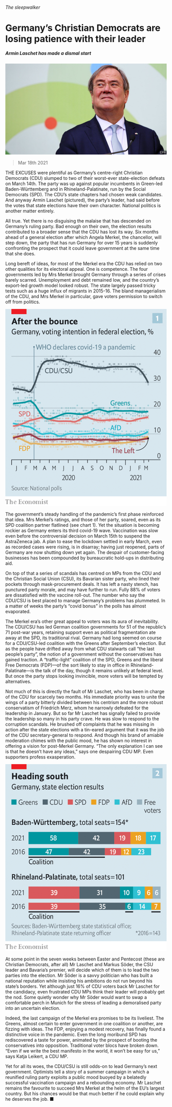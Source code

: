 ###### The sleepwalker

# Germany’s Christian Democrats are losing patience with their leader 

##### Armin Laschet has made a dismal start 

![image](images/20210320_EUP002_0.jpg) 

> Mar 18th 2021 


THE EXCUSES were plentiful as Germany’s centre-right Christian Democrats (CDU) slumped to two of their worst-ever state-election defeats on March 14th. The party was up against popular incumbents in Green-led Baden-Württemberg and in Rhineland-Palatinate, run by the Social Democrats (SPD). The CDU’s state chapters had chosen weak candidates. And anyway Armin Laschet (pictured), the party’s leader, had said before the votes that state elections have their own character. National politics is another matter entirely.


All true. Yet there is no disguising the malaise that has descended on Germany’s ruling party. Bad enough on their own, the election results contributed to a broader sense that the CDU has lost its way. Six months ahead of a general election after which Angela Merkel, the chancellor, will step down, the party that has run Germany for over 15 years is suddenly confronting the prospect that it could leave government at the same time that she does.



Long bereft of ideas, for most of the Merkel era the CDU has relied on two other qualities for its electoral appeal. One is competence. The four governments led by Mrs Merkel brought Germany through a series of crises barely scarred. Unemployment and debt remained low, and the country’s export-led growth model looked robust. The state largely passed tricky tests such as a huge influx of migrants in 2015-16. The bland managerialism of the CDU, and Mrs Merkel in particular, gave voters permission to switch off from politics.

![image](images/20210320_euc474_0.png) 



The government’s steady handling of the pandemic’s first phase reinforced that idea. Mrs Merkel’s ratings, and those of her party, soared, even as its SPD coalition partner flatlined (see chart 1). Yet the situation is becoming rockier as Germany enters its third covid-19 wave. Vaccination was slow even before the controversial decision on March 15th to suspend the AstraZeneca jab. A plan to ease the lockdown settled in early March, even as recorded cases were rising, is in disarray; having just reopened, parts of Germany are now shutting down yet again. The despair of customer-facing businesses has been compounded by bureaucratic hold-ups in distributing aid. 


On top of that a series of scandals has centred on MPs from the CDU and the Christian Social Union (CSU), its Bavarian sister party, who lined their pockets through mask-procurement deals. It has left a nasty stench, has punctured party morale, and may have further to run. Fully 88% of voters are dissatisfied with the vaccine roll-out. The number who say the CDU/CSU is best placed to manage Germany’s problems has plummeted. In a matter of weeks the party’s “covid bonus” in the polls has almost evaporated. 


The Merkel era’s other great appeal to voters was its aura of inevitability. The CDU/CSU has led German coalition governments for 51 of the republic’s 71 post-war years, retaining support even as political fragmentation ate away at the SPD, its traditional rival. Germany had long seemed on course for a CDU/CSU-led coalition with the Greens after September’s election. But as the people have drifted away from what CDU stalwarts call “the last people’s party”, the notion of a government without the conservatives has gained traction. A “traffic-light” coalition of the SPD, Greens and the liberal Free Democrats (FDP)—of the sort likely to stay in office in Rhineland-Palatinate—is the talk of the day, though it remains unlikely at federal level. But once the party stops looking invincible, more voters will be tempted by alternatives.


Not much of this is directly the fault of Mr Laschet, who has been in charge of the CDU for scarcely two months. His immediate priority was to unite the wings of a party bitterly divided between his centrism and the more robust conservatism of Friedrich Merz, whom he narrowly defeated for the leadership in January. But so far Mr Laschet has signally failed to provide the leadership so many in his party crave. He was slow to respond to the corruption scandals. He brushed off complaints that he was missing in action after the state elections with a tin-eared argument that it was the job of the CDU secretary-general to respond. And though his brand of amiable moderation chimes with the public mood, he has shown no interest in offering a vision for post-Merkel Germany. “The only explanation I can see is that he doesn’t have any ideas,” says one despairing CDU MP. Even supporters profess exasperation. 

![image](images/20210320_EUC161.png) 



At some point in the seven weeks between Easter and Pentecost (these are Christian Democrats, after all) Mr Laschet and Markus Söder, the CSU leader and Bavaria’s premier, will decide which of them is to lead the two parties into the election. Mr Söder is a savvy politician who has built a national reputation while insisting his ambitions do not run beyond his state’s borders. Yet although just 16% of CDU voters back Mr Laschet for the candidacy, even frustrated CDU MPs think their leader will probably get the nod. Some quietly wonder why Mr Söder would want to swap a comfortable perch in Munich for the stress of leading a demoralised party into an uncertain election. 


Indeed, the last campaign of the Merkel era promises to be its liveliest. The Greens, almost certain to enter government in one coalition or another, are fizzing with ideas. The FDP, enjoying a modest recovery, has finally found a distinctive voice in the pandemic. Even the long moribund SPD has rediscovered a taste for power, animated by the prospect of booting the conservatives into opposition. Traditional voter blocs have broken down. “Even if we write the best manifesto in the world, it won’t be easy for us,” says Katja Leikert, a CDU MP. 


Yet for all its woes, the CDU/CSU is still odds-on to lead Germany’s next government. Optimists tell a story of a summer campaign in which a reunified ruling party exploits a public mood buoyed by a belatedly successful vaccination campaign and a rebounding economy. Mr Laschet remains the favourite to succeed Mrs Merkel at the helm of the EU’s largest country. But his chances would be that much better if he could explain why he deserves the job. ■

